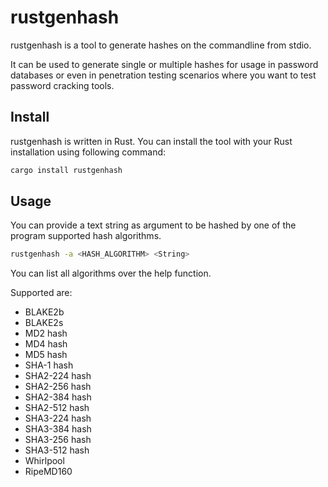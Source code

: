 # rustgenhash

rustgenhash is a tool to generate hashes on the commandline from stdio.

It can be used to generate single or multiple hashes for usage in password databases or even in penetration testing scenarios where you want to test password cracking tools.

## Install

rustgenhash is written in Rust. You can install the tool with your Rust installation using following command:

```bash
cargo install rustgenhash
```

## Usage

You can provide a text string as argument to be hashed by one of the program supported hash algorithms.

```bash
rustgenhash -a <HASH_ALGORITHM> <String>
```

You can list all algorithms over the help function.

Supported are:

* BLAKE2b 
* BLAKE2s
* MD2 hash
* MD4 hash
* MD5 hash
* SHA-1 hash
* SHA2-224 hash
* SHA2-256 hash
* SHA2-384 hash
* SHA2-512 hash
* SHA3-224 hash
* SHA3-384 hash
* SHA3-256 hash
* SHA3-512 hash
* Whirlpool
* RipeMD160
